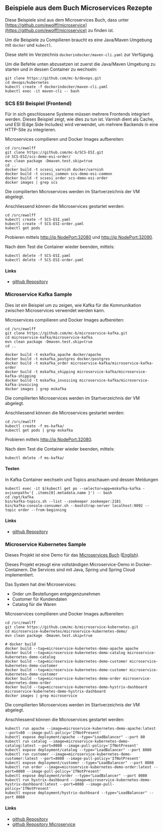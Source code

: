 Beispiele aus dem Buch Microservices Rezepte
--------------------------------------------

Diese Beispiele sind aus dem Microservices Buch, dass unter [https://github.com/ewolff/microservice](https://github.com/ewolff/microservice) zu finden ist.

Um die Beispiele zu Compilieren braucht es eine Java/Maven Umgebung mit `docker` und `kubectl`.

Diese steht im Verzeichnis `dockerindocker/maven-cli.yaml` zur Verfügung.

Um die Befehle unten abzusetzen ist zuerst die Java/Maven Umgebung zu starten und in dessen Container zu wechseln:

	git clone https://github.com/mc-b/devops.git
	cd devops/kubernetes
	kubectl create -f dockerindocker/maven-cli.yaml
	kubectl exec -it maven-cli -- bash
	
### SCS ESI Beispiel (Frontend)

Für in sich geschlossene Systeme müssen mehrere Frontends integriert werden. Dieses Beispiel zeigt, wie dies zu tun ist. Varnish dient als Cache, und ESI (Edge Side Includes) wird verwendet, um mehrere Backends in eine HTTP-Site zu integrieren.

Microservices compilieren und Docker Images aufbereiten:

	cd /src/ewolff
	git clone https://github.com/mc-b/SCS-ESI.git
	cd SCS-ESI/scs-demo-esi-order/
	mvn clean package -Dmaven.test.skip=true
	cd ..
    docker build -t scsesi_varnish docker/varnish
    docker build -t scsesi_common scs-demo-esi-common
    docker build -t scsesi_order scs-demo-esi-order
	docker images | grep scs

Die compilierten Microservices werden im Startverzeichnis der VM abgelegt. 	

Anschliessend können die Microservices gestartet werden:
	
	cd /src/ewolff 
	kubectl create -f SCS-ESI.yaml
	kubectl create -f SCS-ESI-order.yaml
	kubectl get pods
    
Probieren mittels [http://ip NodePort:32080](http://192.168.60.100:32080) und [http://ip NodePort:32090](http://192.168.60.100:32090).

Nach dem Test die Container wieder beenden, mittels:

	kubectl delete -f SCS-ESI.yaml
	kubectl delete -f SCS-ESI-order.yaml

#### Links

* [github Repository](https://github.com/ewolff/SCS-ESI)

### Microservice Kafka Sample

Dies ist ein Beispiel um zu zeigen, wie Kafka für die Kommunikation zwischen Microservices verwendet werden kann.

Microservices compilieren und Docker Images aufbereiten:

	cd /src/ewolff
	git clone https://github.com/mc-b/microservice-kafka.git
	cd microservice-kafka/microservice-kafka
	mvn clean package -Dmaven.test.skip=true
	cd ..
	
    docker build -t mskafka_apache docker/apache	
    docker build -t mskafka_postgres docker/postgres
    docker build -t mskafka_order microservice-kafka/microservice-kafka-order
    docker build -t mskafka_shipping microservice-kafka/microservice-kafka-shipping
    docker build -t mskafka_invoicing microservice-kafka/microservice-kafka-invoicing
	docker images | grep mskafka
	
Die compilierten Microservices werden im Startverzeichnis der VM abgelegt. 	

Anschliessend können die Microservices gestartet werden:
	
	cd /src/ewolff 
	kubectl create -f ms-kafka/
    kubectl get pods | grep mskafka	

Probieren mittels [http://ip NodePort:32080](http://192.168.60.100:32080).

Nach dem Test die Container wieder beenden, mittels:

	kubectl delete -f ms-kafka/

#### Testen

In Kafka Container wechseln und Topics anschauen und dessen Meldungen

	kubectl exec -it $(kubectl get po --selector=app=mskafka-kafka -o=jsonpath='{ .items[0].metadata.name }') -- bash
	cd /opt/kafka
	bin/kafka-topics.sh --list --zookeeper zookeeper:2181
	bin/kafka-console-consumer.sh --bootstrap-server localhost:9092 --topic order --from-beginning

#### Links

* [github Repository](https://github.com/ewolff/microservice-kafka)

### Microservice Kubernetes Sample

Dieses Projekt ist eine Demo für das
[Microservices Buch](http://microservices-buch.de/) ([English](http://microservices-book.com/)).

Dieses Projekt erzeugt eine vollständigen Microservice-Demo in 
Docker-Containern. Die Services sind mit Java, Spring und Spring Cloud
implementiert.

Das System hat drei Microservices:
- Order um Bestellungen entgegenzunehmen
- Customer für Kundendaten
- Catalog für die Waren

Microservices compilieren und Docker Images aufbereiten:

	cd /src/ewolff
	git clone https://github.com/mc-b/microservice-kubernetes.git
	cd microservice-kubernetes/microservice-kubernetes-demo/
	mvn clean package -Dmaven.test.skip=true
	
	# docker build
	docker build --tag=microservice-kubernetes-demo-apache apache
	docker build --tag=microservice-kubernetes-demo-catalog microservice-kubernetes-demo-catalog
	docker build --tag=microservice-kubernetes-demo-customer microservice-kubernetes-demo-customer
	docker build --tag=microservice-kubernetes-demo-customer microservice-kubernetes-demo-customer
	docker build --tag=microservice-kubernetes-demo-order microservice-kubernetes-demo-order
	docker build --tag=microservice-kubernetes-demo-hystrix-dashboard microservice-kubernetes-demo-hystrix-dashboard
	docker images | grep microservice
   
Die compilierten Microservices werden im Startverzeichnis der VM abgelegt. 	

Anschliessend können die Microservices gestartet werden:

	kubectl run apache --image=microservice-kubernetes-demo-apache:latest --port=80 --image-pull-policy='IfNotPresent'
	kubectl expose deployment/apache --type="LoadBalancer" --port 80
	kubectl run catalog --image=microservice-kubernetes-demo-catalog:latest --port=8080 --image-pull-policy='IfNotPresent'
	kubectl expose deployment/catalog --type="LoadBalancer" --port 8080
	kubectl run customer --image=microservice-kubernetes-demo-customer:latest --port=8080 --image-pull-policy='IfNotPresent'
	kubectl expose deployment/customer --type="LoadBalancer" --port 8080
	kubectl run order --image=microservice-kubernetes-demo-order:latest --port=8080 --image-pull-policy='IfNotPresent'
	kubectl expose deployment/order --type="LoadBalancer" --port 8080
	kubectl run hystrix-dashboard --image=microservice-kubernetes-demo-hystrix-dashboard:latest --port=8080 --image-pull-policy='IfNotPresent'
	kubectl expose deployment/hystrix-dashboard --type="LoadBalancer" --port 8080
    
#### Links

* [github Repository](https://github.com/ewolff/microservice-kubernetes) 
* [github Repository Microservice](https://github.com/ewolff/microservice)   